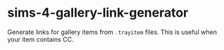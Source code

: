 # sims-4-gallery-link-generator
Generate links for gallery items from `.trayitem` files. This is useful when your item contains CC.
